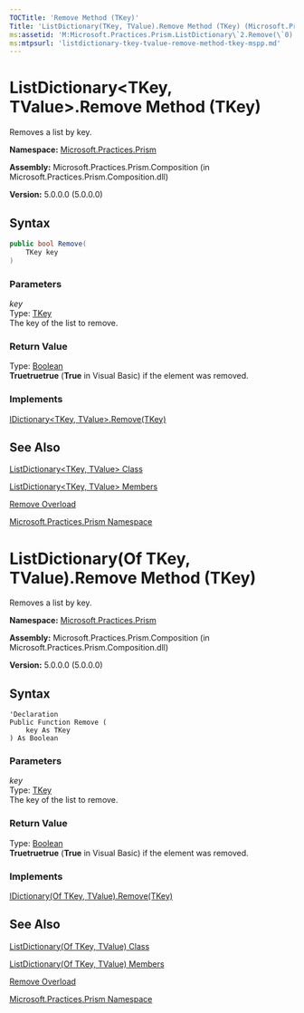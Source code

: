```yaml
---
TOCTitle: 'Remove Method (TKey)'
Title: 'ListDictionary(TKey, TValue).Remove Method (TKey) (Microsoft.Practices.Prism)'
ms:assetid: 'M:Microsoft.Practices.Prism.ListDictionary\`2.Remove(\`0)'
ms:mtpsurl: 'listdictionary-tkey-tvalue-remove-method-tkey-mspp.md'
---
```


# ListDictionary&lt;TKey, TValue&gt;.Remove Method (TKey)

Removes a list by key.

**Namespace:** [Microsoft.Practices.Prism](/patterns-practices/reference/mspp-namespace)

**Assembly:** Microsoft.Practices.Prism.Composition (in Microsoft.Practices.Prism.Composition.dll)

**Version:** 5.0.0.0 (5.0.0.0)

## Syntax

~~~C#
public bool Remove(
	TKey key
)
~~~

### Parameters

_key_  
Type: [TKey](/patterns-practices/reference/listdictionary-tkey-tvalue-class-mspp)  
The key of the list to remove.

### Return Value

Type: [Boolean](http://msdn.microsoft.com/en-us/library/a28wyd50)  
**Truetruetrue** (**True** in Visual Basic) if the element was removed.

### Implements

[IDictionary&lt;TKey, TValue&gt;.Remove(TKey)](http://msdn.microsoft.com/en-us/library/k8s489f0)

## See Also

[ListDictionary&lt;TKey, TValue&gt; Class](/patterns-practices/reference/listdictionary-tkey-tvalue-class-mspp)

[ListDictionary&lt;TKey, TValue&gt; Members](/patterns-practices/reference/listdictionary-tkey-tvalue-members-mspp)

[Remove Overload](/patterns-practices/reference/listdictionary-tkey-tvalue-remove-method-mspp)

[Microsoft.Practices.Prism Namespace](/patterns-practices/reference/mspp-namespace)


# ListDictionary(Of TKey, TValue).Remove Method (TKey)

Removes a list by key.

**Namespace:** [Microsoft.Practices.Prism](/patterns-practices/reference/mspp-namespace)

**Assembly:** Microsoft.Practices.Prism.Composition (in Microsoft.Practices.Prism.Composition.dll)

**Version:** 5.0.0.0 (5.0.0.0)

## Syntax

~~~VB
'Declaration
Public Function Remove ( 
	key As TKey
) As Boolean
~~~

### Parameters

_key_  
Type: [TKey](/patterns-practices/reference/listdictionary-tkey-tvalue-class-mspp)  
The key of the list to remove.

### Return Value

Type: [Boolean](http://msdn.microsoft.com/en-us/library/a28wyd50)  
**Truetruetrue** (**True** in Visual Basic) if the element was removed.

### Implements

[IDictionary(Of TKey, TValue).Remove(TKey)](http://msdn.microsoft.com/en-us/library/k8s489f0)

## See Also

[ListDictionary(Of TKey, TValue) Class](/patterns-practices/reference/listdictionary-tkey-tvalue-class-mspp)

[ListDictionary(Of TKey, TValue) Members](/patterns-practices/reference/listdictionary-tkey-tvalue-members-mspp)

[Remove Overload](/patterns-practices/reference/listdictionary-tkey-tvalue-remove-method-mspp)

[Microsoft.Practices.Prism Namespace](/patterns-practices/reference/mspp-namespace)
